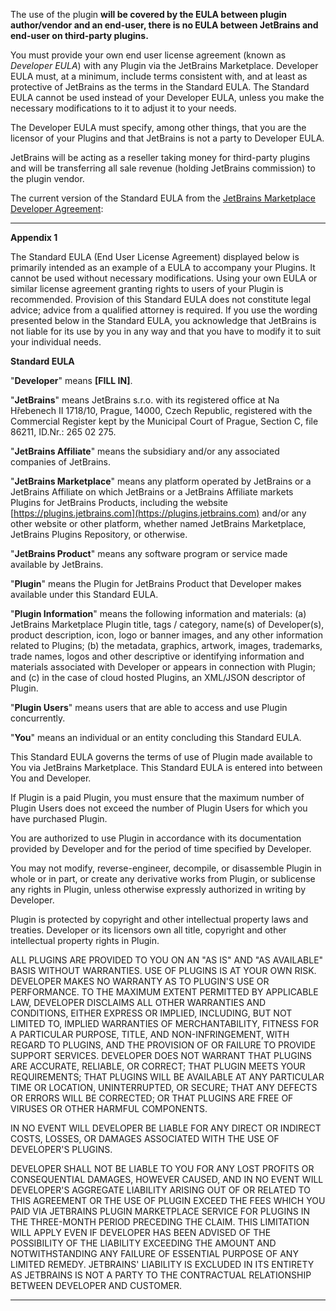 [//]: # (title: End User License Agreement - EULA)

The use of the plugin **will be covered by the EULA between plugin author/vendor and an end-user, there is no EULA between JetBrains and end-user on third-party plugins.**

You must provide your own end user license agreement (known as *Developer EULA*) with any Plugin via the JetBrains Marketplace. Developer EULA must, at a minimum, include terms consistent with, and at least as protective of JetBrains as the terms in the Standard EULA. The Standard EULA cannot be used instead of your Developer EULA, unless you make the necessary modifications to it to adjust it to your needs.

The Developer EULA must specify, among other things, that you are the licensor of your Plugins and that JetBrains is not a party to Developer EULA.

JetBrains will be acting as a reseller taking money for third-party plugins and will be transferring all sale revenue (holding JetBrains commission) to the plugin vendor.

The current version of the Standard EULA from the [JetBrains Marketplace Developer Agreement](https://plugins.jetbrains.com/legal/developer-agreement):

***
**Appendix 1**

The Standard EULA (End User License Agreement) displayed below is primarily intended as an example of a EULA to accompany your Plugins. It cannot be used without necessary modifications. Using your own EULA or similar license agreement granting rights to users of your Plugin is recommended. Provision of this Standard EULA does not constitute legal advice; advice from a qualified attorney is required. If you use the wording presented below in the Standard EULA, you acknowledge that JetBrains is not liable for its use by you in any way and that you have to modify it to suit your individual needs.

**Standard EULA**

"**Developer**" means **\[FILL IN\]**.

"**JetBrains**" means JetBrains s.r.o. with its registered office at Na Hřebenech II 1718/10, Prague, 14000, Czech Republic, registered with the Commercial Register kept by the Municipal Court of Prague, Section C, file 86211, ID.Nr.: 265 02 275.

"**JetBrains Affiliate**" means the subsidiary and/or any associated companies of JetBrains.

"**JetBrains Marketplace**" means any platform operated by JetBrains or a JetBrains Affiliate on which JetBrains or a JetBrains Affiliate markets Plugins for JetBrains Products, including the website [https://plugins.jetbrains.com](https://plugins.jetbrains.com) and/or any other website or other platform, whether named JetBrains Marketplace, JetBrains Plugins Repository, or otherwise.

"**JetBrains Product**" means any software program or service made available by JetBrains.

"**Plugin**" means the Plugin for JetBrains Product that Developer makes available under this Standard EULA.

"**Plugin Information**" means the following information and materials: (a) JetBrains Marketplace Plugin title, tags / category, name(s) of Developer(s), product description, icon, logo or banner images, and any other information related to Plugins; (b) the metadata, graphics, artwork, images, trademarks, trade names, logos and other descriptive or identifying information and materials associated with Developer or appears in connection with Plugin; and (c) in the case of cloud hosted Plugins, an XML/JSON descriptor of Plugin.

"**Plugin Users**" means users that are able to access and use Plugin concurrently.

"**You**" means an individual or an entity concluding this Standard EULA.
 
 
This Standard EULA governs the terms of use of Plugin made available to You via JetBrains Marketplace. This Standard EULA is entered into between You and Developer.

If Plugin is a paid Plugin, you must ensure that the maximum number of Plugin Users does not exceed the number of Plugin Users for which you have purchased Plugin.

You are authorized to use Plugin in accordance with its documentation provided by Developer and for the period of time specified by Developer.

You may not modify, reverse-engineer, decompile, or disassemble Plugin in whole or in part, or create any derivative works from Plugin, or sublicense any rights in Plugin, unless otherwise expressly authorized in writing by Developer.

Plugin is protected by copyright and other intellectual property laws and treaties. Developer or its licensors own all title, copyright and other intellectual property rights in Plugin.

ALL PLUGINS ARE PROVIDED TO YOU ON AN "AS IS" AND "AS AVAILABLE" BASIS WITHOUT WARRANTIES. USE OF PLUGINS IS AT YOUR OWN RISK. DEVELOPER MAKES NO WARRANTY AS TO PLUGIN'S USE OR PERFORMANCE. TO THE MAXIMUM EXTENT PERMITTED BY APPLICABLE LAW, DEVELOPER DISCLAIMS ALL OTHER WARRANTIES AND CONDITIONS, EITHER EXPRESS OR IMPLIED, INCLUDING, BUT NOT LIMITED TO, IMPLIED WARRANTIES OF MERCHANTABILITY, FITNESS FOR A PARTICULAR PURPOSE, TITLE, AND NON-INFRINGEMENT, WITH REGARD TO PLUGINS, AND THE PROVISION OF OR FAILURE TO PROVIDE SUPPORT SERVICES. DEVELOPER DOES NOT WARRANT THAT PLUGINS ARE ACCURATE, RELIABLE, OR CORRECT; THAT PLUGIN MEETS YOUR REQUIREMENTS; THAT PLUGINS WILL BE AVAILABLE AT ANY PARTICULAR TIME OR LOCATION, UNINTERRUPTED, OR SECURE; THAT ANY DEFECTS OR ERRORS WILL BE CORRECTED; OR THAT PLUGINS ARE FREE OF VIRUSES OR OTHER HARMFUL COMPONENTS.

IN NO EVENT WILL DEVELOPER BE LIABLE FOR ANY DIRECT OR INDIRECT COSTS, LOSSES, OR DAMAGES ASSOCIATED WITH THE USE OF DEVELOPER'S PLUGINS.

DEVELOPER SHALL NOT BE LIABLE TO YOU FOR ANY LOST PROFITS OR CONSEQUENTIAL DAMAGES, HOWEVER CAUSED, AND IN NO EVENT WILL DEVELOPER'S AGGREGATE LIABILITY ARISING OUT OF OR RELATED TO THIS AGREEMENT OR THE USE OF PLUGIN EXCEED THE FEES WHICH YOU PAID VIA JETBRAINS PLUGIN MARKETPLACE SERVICE FOR PLUGINS IN THE THREE-MONTH PERIOD PRECEDING THE CLAIM. THIS LIMITATION WILL APPLY EVEN IF DEVELOPER HAS BEEN ADVISED OF THE POSSIBILITY OF THE LIABILITY EXCEEDING THE AMOUNT AND NOTWITHSTANDING ANY FAILURE OF ESSENTIAL PURPOSE OF ANY LIMITED REMEDY. JETBRAINS' LIABILITY IS EXCLUDED IN ITS ENTIRETY AS JETBRAINS IS NOT A PARTY TO THE CONTRACTUAL RELATIONSHIP BETWEEN DEVELOPER AND CUSTOMER.

***


